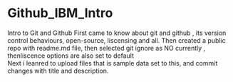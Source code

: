 # Github_IBM_Intro
Intro to Git and Github 
First came to know about git and github , its version control behaviours, open-source, liscensing and all.
Then created a public repo with readme.md file, then selected git ignore as NO currently , thenliscence options are also set to default  
Next i leanred to upload files that is sample data set to this, and commit changes with title and description.
